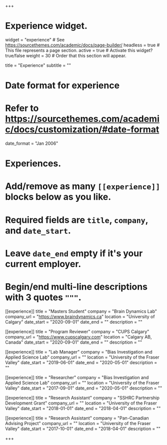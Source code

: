 +++
# Experience widget.
widget = "experience"  # See https://sourcethemes.com/academic/docs/page-builder/
headless = true  # This file represents a page section.
active = true  # Activate this widget? true/false
weight = 30  # Order that this section will appear.

title = "Experience"
subtitle = ""

# Date format for experience
#   Refer to https://sourcethemes.com/academic/docs/customization/#date-format
date_format = "Jan 2006"

# Experiences.
#   Add/remove as many `[[experience]]` blocks below as you like.
#   Required fields are `title`, `company`, and `date_start`.
#   Leave `date_end` empty if it's your current employer.
#   Begin/end multi-line descriptions with 3 quotes `"""`.
[[experience]]
  title = "Masters Student"
  company = "Brain Dynamics Lab"
  company_url = "https://www.braindynamics.ca"
  location = "University of Calgary"
  date_start = "2020-09-01"
  date_end = ""
  description = ""
  
[[experience]]
  title = "Program Reviewer"
  company = "CUPS Calgary"
  company_url = "https://www.cupscalgary.com"
  location = "Calgary AB, Canada"
  date_start = "2020-09-01"
  date_end = ""
  description = ""

[[experience]]
  title = "Lab Manager"
  company = "Bias Investigation and Applied Science Lab"
  company_url = ""
  location = "University of the Fraser Valley"
  date_start = "2019-06-01"
  date_end = "2020-05-01"
  description = ""

[[experience]]
  title = "Researcher"
  company = "Bias Investigation and Applied Science Lab"
  company_url = ""
  location = "University of the Fraser Valley"
  date_start = "2017-09-01"
  date_end = "2020-05-01"
  description = ""

[[experience]]
  title = "Research Assistant"
  company = "SSHRC Partnership Development Grant"
  company_url = ""
  location = "University of the Fraser Valley"
  date_start = "2018-01-01"
  date_end = "2018-04-01"
  description = ""
  
[[experience]]
  title = "Research Assistant"
  company = "Pan-Canadian Advising Project"
  company_url = ""
  location = "University of the Fraser Valley"
  date_start = "2017-10-01"
  date_end = "2018-04-01"
  description = ""
  
+++
